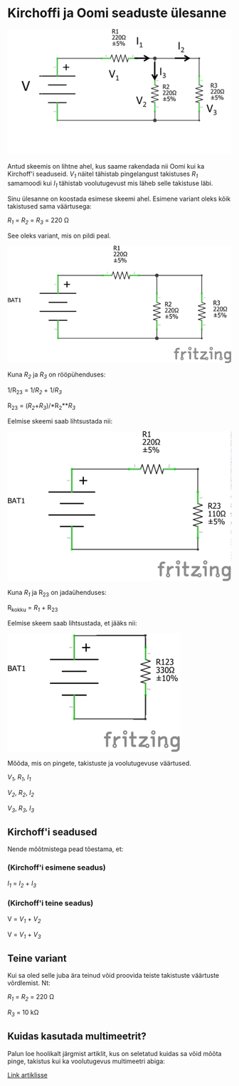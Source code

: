 
# Kirchoffi ja Oomi seaduste ülesanne


![Skeem](pildid/skeem.png)

Antud skeemis on lihtne ahel, kus saame rakendada nii Oomi kui ka Kirchoff'i seaduseid. *V<sub>1</sub>* näitel tähistab pingelangust takistuses *R<sub>1</sub>* samamoodi kui *I<sub>1</sub>* tähistab voolutugevust mis läheb selle takistuse läbi.

Sinu ülesanne on koostada esimese skeemi ahel.
Esimene variant oleks kõik takistused sama väärtusega:

*R<sub>1</sub>* = *R<sub>2</sub>* = *R<sub>3</sub>* = 220 Ω

See oleks variant, mis on pildi peal.

![Skeem 1](pildid/220_Kirchoff_Oomi_schem.png)

Kuna *R<sub>2</sub>* ja *R<sub>3</sub>* on rööpühenduses:

1/R<sub>23</sub> = 1/*R<sub>2</sub>* + 1/*R<sub>3</sub>*

R<sub>23</sub> = (*R<sub>2</sub>*+*R<sub>3</sub>*)/*R<sub>2</sub>***R<sub>3</sub>*

Eelmise skeemi saab lihtsustada nii:

![Skeem 2](pildid/220_Kirchoff_Oomi_2_schem.png)

Kuna *R<sub>1</sub>* ja R<sub>23</sub> on jadaühenduses:

R<sub>kokku</sub> = *R<sub>1</sub>* + R<sub>23</sub>

Eelmise skeem saab lihtsustada, et jääks nii:

![Skeem 3](pildid/220_Kirchoff_Oomi_3_schem.png)

Mõõda, mis on pingete, takistuste ja voolutugevuse väärtused.

*V<sub>1</sub>*, *R<sub>1</sub>*, *I<sub>1</sub>*

*V<sub>2</sub>*, *R<sub>2</sub>*, *I<sub>2</sub>*

*V<sub>3</sub>*, *R<sub>3</sub>*, *I<sub>3</sub>*

## Kirchoff'i seadused
Nende mõõtmistega pead tõestama, et:

### (Kirchoff'i esimene seadus)

*I<sub>1</sub>* = *I<sub>2</sub>* + *I<sub>3</sub>*
 
### (Kirchoff'i teine seadus)

V = *V<sub>1</sub>* + *V<sub>2</sub>*

V = *V<sub>1</sub>* + *V<sub>3</sub>* 
 


## Teine variant 

Kui sa oled selle juba ära teinud võid proovida teiste takistuste väärtuste võrdlemist. Nt:

*R<sub>1</sub>* = *R<sub>2</sub>* = 220 Ω

*R<sub>3</sub>* = 10 kΩ


## Kuidas kasutada multimeetrit?

Palun loe hoolikalt järgmist artiklit, kus on seletatud kuidas sa võid mõõta pinge, takistus kui ka voolutugevus multimeetri abiga:

[Link artiklisse](https://www.metshein.com/unit/arduino-multimeetri-kasutamine/)